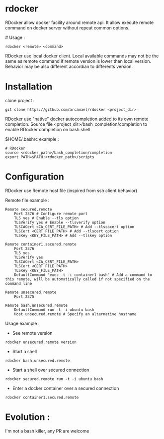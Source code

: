 rdocker
=======

RDocker allow docker facility around remote api. It allow execute remote command on docker server without repeat common options.

# Usage : 
```
rdocker <remote> <command>
```

RDocker use local docker client. Local available commands may not be the same as remote command if remote version is lower than local version. Behavior may be also different accordian to differents version.

# Installation

clone project : 
```
git clone https://github.com/arcamael/rdocker <project_dir>
```

RDocker use "native" docker autocompletion added to its own remote completion. Source file <project_dir>/bash_completion/completion to enable RDocker completion on bash shell

$HOME/.bashrc example : 

```
# RDocker
source <rdocker_path>/bash_completion/completion
export PATH=$PATH:<rdocker_path>/scripts
```

# Configuration

RDocker use Remote host file (inspired from ssh client behavior)

Remote file example : 

```
Remote secured.remote
	Port 2376 # Configure remote port
	TLS yes # Enable --tls option
	TLSVerify yes # Enable --tlsverify option
	TLSCACert <CA_CERT_FILE_PATH> # Add --tlscacert option
	TLSCert <CERT_FILE_PATH> # Add --tlscert option
	TLSKey <KEY_FILE_PATH> # Add --tlskey option
	
Remote container1.secured.remote
	Port 2376
	TLS yes
	TLSVerify yes
	TLSCACert <CA_CERT_FILE_PATH>
	TLSCert <CERT_FILE_PATH>
	TLSKey <KEY_FILE_PATH>
	DefaultCommand "exec -t -i container1 bash" # Add a command to this remote, will be automatically called if not specified on the command line

Remote unsecured.remote
	Port 2375

Remote bash.unsecured.remote
	DefaultCommand run -t -i ubuntu bash
	Host unsecured.remote # Specify an alternative hostname
```

Usage example : 
* See remote version
```
rdocker unsecured.remote version
```
* Start a shell
```
rdocker bash.unsecured.remote
```
* Start a shell over secured connection
```
rdocker secured.remote run -t -i ubuntu bash
```
* Enter a docker container over a secured connection
```
rdocker container1.secured.remote
```

# Evolution : 

I'm not a bash killer, any PR are welcome
